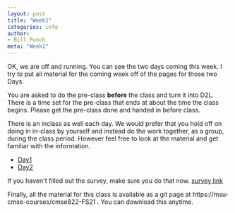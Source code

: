 ```yaml
---
layout: post
title: "Week1"
categories: info
author:
- Bill Punch
meta: "Week1"
---
```


OK, we are off and running. You can see the two days coming this
week. I try to put all material for the coming week off of the pages
for those two Days.

You are asked to do the pre-class **before** the class and turn it
into D2L. There is a time set for the pre-class that ends at about the
time the class begins. Please get the pre-class done and handed in
before class.

There is an inclass as well each day. We would prefer that you hold
off on doing in in-class by yourself and instead do the work together,
as a group, during the class period. However feel free to look at the
material and get familiar with the information. 

- [Day1](/Weekly/Week1/Day1) 
- [Day2](/Weekly/Week1/Day2) 

If you haven't filled out the survey, make sure you do that now.
[survey link](https://docs.google.com/forms/d/e/1FAIpQLScNrBSEy66HVweYwTNIS8b5vyYnRviaVEqZRsQDcO4rhSnqYQ/viewform?usp=sf_link) 

Finally, all the material for this class is available as a git page at https://msu-cmse-courses/cmse822-FS21 . You can download this anytime.
